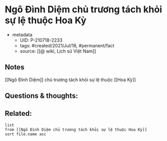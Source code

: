 ---
---

# Ngô Đình Diệm chủ trương tách khỏi sự lệ thuộc Hoa Kỳ

- metadata
	- UID: P-210718-2233
	- tags: #created/2021/Jul/18, #permanent/fact 
	- source: [[@ wiki, Lịch sử Việt Nam]]

## Notes
[[Ngô Đình Diệm]] chủ trương tách khỏi sự lệ thuộc [[Hoa Kỳ]]

## Questions & thoughts:

## Related:
```dataview
list
from [[Ngô Đình Diệm chủ trương tách khỏi sự lệ thuộc Hoa Kỳ]]
sort file.name asc
```
